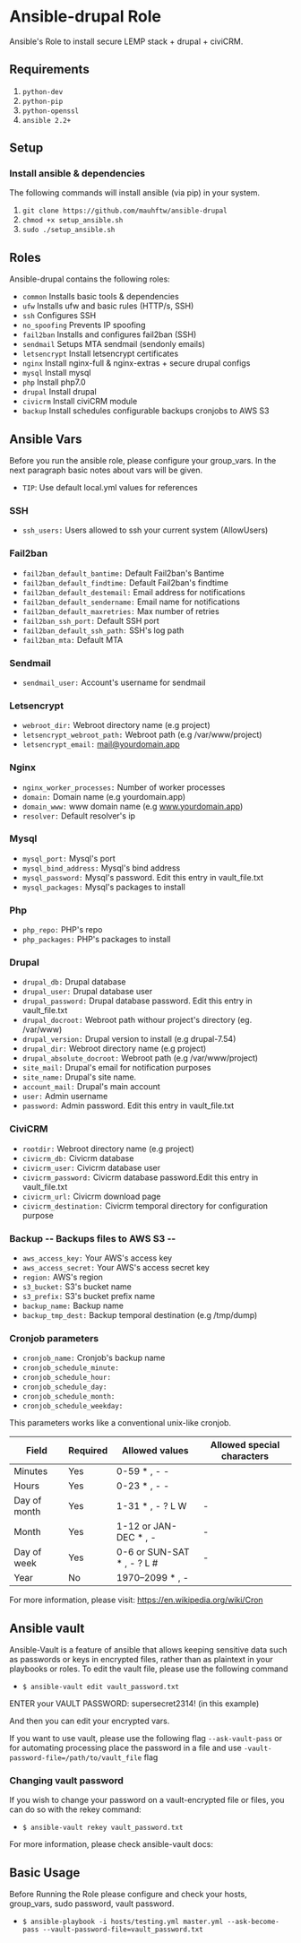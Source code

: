 # Ansible-drupal Role

Ansible's Role to install secure LEMP stack + drupal + civiCRM. 

## Requirements

1. `python-dev` 
2. `python-pip`
3. `python-openssl`
4. `ansible 2.2+`

## Setup

### Install ansible & dependencies

The following commands will install ansible (via pip) in your system.

1. `git clone https://github.com/mauhftw/ansible-drupal`
2. `chmod +x setup_ansible.sh`
3. `sudo ./setup_ansible.sh`

## Roles

Ansible-drupal contains the following roles:

- `common`	Installs basic tools & dependencies
- `ufw`		Installs ufw and basic rules (HTTP/s, SSH)
- `ssh`		Configures SSH
- `no_spoofing`	Prevents IP spoofing
- `fail2ban` 	Installs and configures fail2ban (SSH)
- `sendmail`	Setups MTA sendmail (sendonly emails)
- `letsencrypt`	Install letsencrypt certificates
- `nginx`		Install nginx-full & nginx-extras + secure drupal configs
- `mysql`		Install mysql
- `php`		Install php7.0
- `drupal`	Install drupal
- `civicrm`	Install civiCRM module
- `backup`	Install schedules configurable backups cronjobs to AWS S3

## Ansible Vars

Before you run the ansible role, please configure your group_vars. In the next paragraph basic notes about vars will be given.

- `TIP`: Use default local.yml values for references


### SSH
- `ssh_users:`	  Users allowed to ssh your current system (AllowUsers)
  
### Fail2ban
- `fail2ban_default_bantime:`     Default Fail2ban's Bantime
- `fail2ban_default_findtime:`    Default Fail2ban's findtime
- `fail2ban_default_destemail:`   Email address for notifications
- `fail2ban_default_sendername:`  Email name for notifications
- `fail2ban_default_maxretries:`  Max number of retries
- `fail2ban_ssh_port:`            Default SSH port
- `fail2ban_default_ssh_path:`    SSH's log path
- `fail2ban_mta:`                 Default MTA

### Sendmail
- `sendmail_user:` Account's username for sendmail

### Letsencrypt
- `webroot_dir:` Webroot directory name (e.g project)
- `letsencrypt_webroot_path:` Webroot path (e.g /var/www/project)
- `letsencrypt_email:` mail@yourdomain.app

### Nginx
- `nginx_worker_processes:` Number of worker processes
- `domain:` Domain name (e.g yourdomain.app)
- `domain_www:` www domain name (e.g www.yourdomain.app)
- `resolver:` Default resolver's ip

### Mysql
- `mysql_port:` Mysql's port
- `mysql_bind_address:` Mysql's bind address
- `mysql_password:` Mysql's password. Edit this entry in vault_file.txt 
- `mysql_packages:` Mysql's packages to install

### Php
- `php_repo:` PHP's repo
- `php_packages:` PHP's packages to install


### Drupal
- `drupal_db:` Drupal database
- `drupal_user:` Drupal database user
- `drupal_password:` Drupal database password. Edit this entry in vault_file.txt
- `drupal_docroot:` Webroot path withour project's directory (eg. /var/www)
- `drupal_version:` Drupal version to install (e.g drupal-7.54)
- `drupal_dir:` Webroot directory name (e.g project)
- `drupal_absolute_docroot:` Webroot path (e.g /var/www/project)
- `site_mail:` Drupal's email for notification purposes
- `site_name:` Drupal's site name. 
- `account_mail:` Drupal's main account
- `user:` Admin username 
- `password:` Admin password. Edit this entry in vault_file.txt 

### CiviCRM
- `rootdir:` Webroot directory name (e.g project)
- `civicrm_db:` Civicrm database
- `civicrm_user:` Civicrm database user
- `civicrm_password:` Civicrm database password.Edit this entry in vault_file.txt 
- `civicrm_url:` Civicrm download page
- `civicrm_destination:` Civicrm temporal directory for configuration purpose

### Backup  -- Backups files to AWS S3 --
- `aws_access_key:` Your AWS's access key
- `aws_access_secret:` Your AWS's access secret key
- `region:` AWS's region
- `s3_bucket:` S3's bucket name
- `s3_prefix:` S3's bucket prefix name
- `backup_name:` Backup name
- `backup_tmp_dest:` Backup temporal destination (e.g /tmp/dump)

### Cronjob parameters

- `cronjob_name:` Cronjob's backup name
- `cronjob_schedule_minute:` 
- `cronjob_schedule_hour:` 
- `cronjob_schedule_day:` 
- `cronjob_schedule_month:` 
- `cronjob_schedule_weekday:` 

This parameters works like a conventional unix-like cronjob.


Field	| Required | Allowed values |	Allowed special characters |
------|----------| ---------------|----------------------------|
Minutes |	Yes |	0-59	* , -	- | 
Hours |	Yes | 	0-23	* , -	- | |
Day of month |	Yes |	1-31	* , - ? L W |	- 
Month |	Yes |	1-12 or JAN-DEC	* , - |	- 
Day of week |	Yes |	0-6 or SUN-SAT	* , - ? L # |	- 
Year |	No | 	1970–2099	* , - 


For more information, please visit: https://en.wikipedia.org/wiki/Cron


## Ansible vault

Ansible-Vault is a feature of ansible that allows keeping sensitive data such as passwords or keys in encrypted files, rather than as plaintext in your playbooks or roles. To edit the vault file, please use the following command

- `$ ansible-vault edit vault_password.txt`

ENTER your VAULT PASSWORD: supersecret2314! (in this example)
 
And then you can edit your encrypted vars.

If you want to use vault, please use the following flag `--ask-vault-pass` or for automating processing place the password in a file and use `-vault-password-file=/path/to/vault_file` flag

### Changing vault password

If you wish to change your password on a vault-encrypted file or files, you can do so with the rekey command:

- `$ ansible-vault rekey vault_password.txt`

For more information, please check ansible-vault docs: 

## Basic Usage

Before Running the Role please configure and check your hosts, group_vars, sudo password, vault password.

- `$ ansible-playbook -i hosts/testing.yml master.yml --ask-become-pass --vault-password-file=vault_password.txt`


